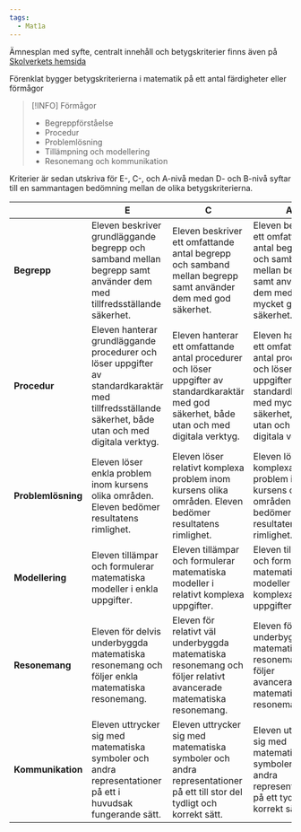 ```yaml
---
tags:
  - Mat1a
---
```

Ämnesplan med syfte, centralt innehåll och betygskriterier finns även på [Skolverkets hemsida](https://www.skolverket.se/undervisning/gymnasieskolan/laroplan-program-och-amnen-i-gymnasieskolan/gymnasieprogrammen/amne?url=907561864%2Fsyllabuscw%2Fjsp%2Fsubject.htm%3FsubjectCode%3DMAT%26version%3D11%26tos%3Dgy&sv.url=12.5dfee44715d35a5cdfa92a3)

Förenklat bygger betygskriterierna i matematik på ett antal färdigheter eller förmågor

>[!INFO] Förmågor
>- Begreppförståelse
>- Procedur
>- Problemlösning
>- Tillämpning och modellering
>- Resonemang och kommunikation

Kriterier är sedan utskriva för E-, C-, och A-nivå medan D- och B-nivå syftar till en sammantagen bedömning mellan de olika betygskriterierna.

|                    | E                                                                                                                                                     | C                                                                                                                                             | A                                                                                                                                                    |
| ------------------ | ----------------------------------------------------------------------------------------------------------------------------------------------------- | --------------------------------------------------------------------------------------------------------------------------------------------- | ---------------------------------------------------------------------------------------------------------------------------------------------------- |
| **Begrepp**        | Eleven beskriver grundläggande begrepp och samband mellan begrepp samt använder dem med tillfredsställande säkerhet.                                  | Eleven beskriver ett omfattande antal begrepp och samband mellan begrepp samt använder dem med god säkerhet.                                  | Eleven beskriver ett omfattande antal begrepp och samband mellan begrepp samt använder dem med mycket god säkerhet.                                  |
| **Procedur**       | Eleven hanterar grundläggande procedurer och löser uppgifter av standardkaraktär med tillfredsställande säkerhet, både utan och med digitala verktyg. | Eleven hanterar ett omfattande antal procedurer och löser uppgifter av standardkaraktär med god säkerhet, både utan och med digitala verktyg. | Eleven hanterar ett omfattande antal procedurer och löser uppgifter av standardkaraktär med mycket god säkerhet, både utan och med digitala verktyg. |
| **Problemlösning** | Eleven löser enkla problem inom kursens olika områden. Eleven bedömer resultatens rimlighet.                                                          | Eleven löser relativt komplexa problem inom kursens olika områden. Eleven bedömer resultatens rimlighet.                                      | Eleven löser komplexa problem inom kursens olika områden. Eleven bedömer resultatens rimlighet.                                                      |
| **Modellering**    | Eleven tillämpar och formulerar matematiska modeller i enkla uppgifter.                                                                               | Eleven tillämpar och formulerar matematiska modeller i relativt komplexa uppgifter.                                                           | Eleven tillämpar och formulerar matematiska modeller i komplexa uppgifter.                                                                           |
| **Resonemang**     | Eleven för delvis underbyggda matematiska resonemang och följer enkla matematiska resonemang.                                                         | Eleven för relativt väl underbyggda matematiska resonemang och följer relativt avancerade matematiska resonemang.                             | Eleven för väl underbyggda matematiska resonemang och följer avancerade matematiska resonemang.                                                      |
| **Kommunikation**  | Eleven uttrycker sig med matematiska symboler och andra representationer på ett i huvudsak fungerande sätt.                                           | Eleven uttrycker sig med matematiska symboler och andra representationer på ett till stor del tydligt och korrekt sätt.                       | Eleven uttrycker sig med matematiska symboler och andra representationer på ett tydligt och korrekt sätt.                                            |

